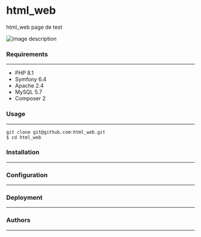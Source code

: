 # html_web
html_web page de test

![image description](capture.jpeg)

### Requirements
---

- PHP 8.1
- Symfony 6.4 
- Apache 2.4
- MySQL 5.7
- Composer 2

### Usage
---
```
git clone git@github.com:html_web.git
$ cd html_web
```

### Installation
---

### Configuration
---

### Deployment
---

### Authors
---
